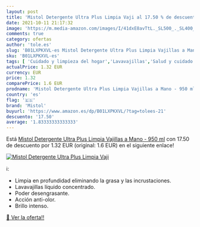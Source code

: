 ```yaml
---
layout: post
title: 'Mistol Detergente Ultra Plus Limpia Vaji al 17.50 % de descuento'
date: 2021-10-11 21:17:32
image: 'https://m.media-amazon.com/images/I/41dxE8avTtL._SL500_._SL400_.jpg'
comments: true
category: ofertas
author: 'tole.es'
slug: 'B01LXPKXVL-es Mistol Detergente Ultra Plus Limpia Vajillas a Mano - 950 ml'
sku: 'B01LXPKXVL-es'
tags: [ 'Cuidado y limpieza del hogar','Lavavajillas','Salud y cuidado personal','detergente','mistol', ]
actualPrice: 1.32 EUR
currency: EUR
price: 1.32
comparePrice: 1.6 EUR
prodname: 'Mistol Detergente Ultra Plus Limpia Vajillas a Mano - 950 ml'
country: 'es'
flag: '🇪🇸'
brand: 'Mistol'
buyurl: 'https://www.amazon.es/dp/B01LXPKXVL/?tag=tolees-21'
descuento: '17.50'
average: '1.83333333333333'
---
```


Está [Mistol Detergente Ultra Plus Limpia Vajillas a Mano - 950 ml](https://www.amazon.es/dp/B01LXPKXVL/?tag=tolees-21) con 17.50 de descuento por 1.32 EUR (original: 1.6 EUR) en el siguiente enlace!

[![Mistol Detergente Ultra Plus Limpia Vaji](https://m.media-amazon.com/images/I/41dxE8avTtL._SL500_._SL400_.jpg)](https://www.amazon.es/dp/B01LXPKXVL/?tag=tolees-21)

ℹ️:

- Limpia en profundidad eliminando la grasa y las incrustaciones.
- Lavavajillas líquido concentrado.
- Poder desengrasante.
- Acción anti-olor.
- Brillo intenso.

[🛒 Ver la oferta!!](https://www.amazon.es/dp/B01LXPKXVL/?tag=tolees-21)
